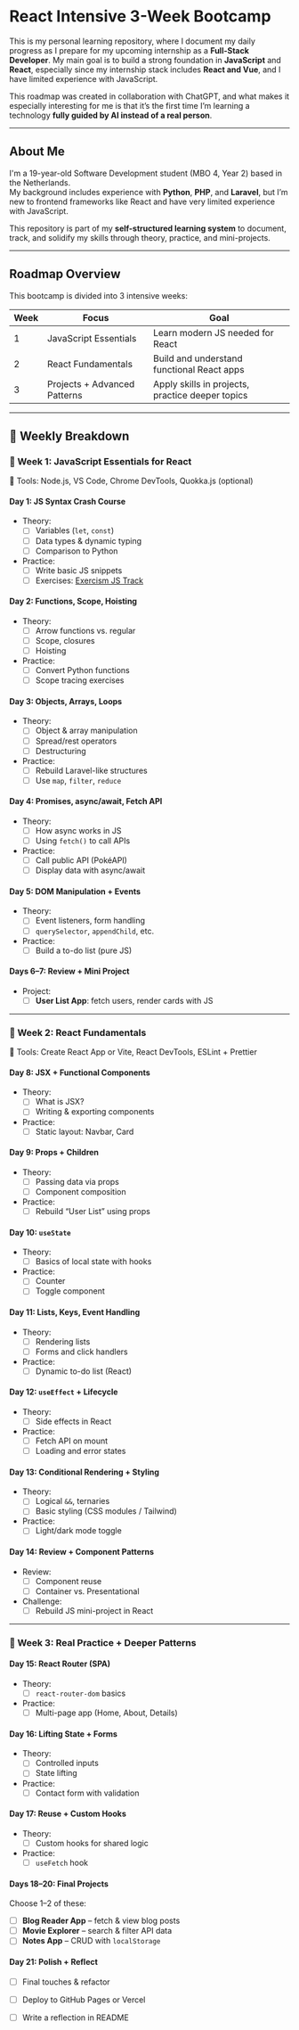 # React Intensive 3-Week Bootcamp

This is my personal learning repository, where I document my daily progress as I prepare for my upcoming internship as a **Full-Stack Developer**. My main goal is to build a strong foundation in **JavaScript** and **React**, especially since my internship stack includes **React and Vue**, and I have limited experience with JavaScript.

This roadmap was created in collaboration with ChatGPT, and what makes it especially interesting for me is that it’s the first time I’m learning a technology **fully guided by AI instead of a real person**.

---

## About Me

I'm a 19-year-old Software Development student (MBO 4, Year 2) based in the Netherlands.  
My background includes experience with **Python**, **PHP**, and **Laravel**, but I’m new to frontend frameworks like React and have very limited experience with JavaScript.

This repository is part of my **self-structured learning system** to document, track, and solidify my skills through theory, practice, and mini-projects.

---

## Roadmap Overview

This bootcamp is divided into 3 intensive weeks:

| Week | Focus                            | Goal                                               |
|------|----------------------------------|----------------------------------------------------|
| 1    | JavaScript Essentials            | Learn modern JS needed for React                  |
| 2    | React Fundamentals               | Build and understand functional React apps        |
| 3    | Projects + Advanced Patterns     | Apply skills in projects, practice deeper topics  |

---

## 🧠 Weekly Breakdown

### 🔹 Week 1: JavaScript Essentials for React

🔧 Tools: Node.js, VS Code, Chrome DevTools, Quokka.js (optional)

#### Day 1: JS Syntax Crash Course
* Theory:
    - [ ] Variables (`let`, `const`)
    - [ ] Data types & dynamic typing
    - [ ] Comparison to Python
* Practice:
    - [ ] Write basic JS snippets
    - [ ] Exercises: [Exercism JS Track](https://exercism.org/tracks/javascript)

#### Day 2: Functions, Scope, Hoisting
* Theory:
    - [ ] Arrow functions vs. regular
    - [ ] Scope, closures
    - [ ] Hoisting
* Practice:
    - [ ] Convert Python functions
    - [ ] Scope tracing exercises

#### Day 3: Objects, Arrays, Loops
* Theory:
    - [ ] Object & array manipulation
    - [ ] Spread/rest operators
    - [ ] Destructuring
* Practice:
    - [ ] Rebuild Laravel-like structures
    - [ ] Use `map`, `filter`, `reduce`

#### Day 4: Promises, async/await, Fetch API
* Theory:
    - [ ] How async works in JS
    - [ ] Using `fetch()` to call APIs
* Practice:
    - [ ] Call public API (PokéAPI)
    - [ ] Display data with async/await

#### Day 5: DOM Manipulation + Events
* Theory:
    - [ ] Event listeners, form handling
    - [ ] `querySelector`, `appendChild`, etc.
* Practice:
    - [ ] Build a to-do list (pure JS)

#### Days 6–7: Review + Mini Project
* Project:
    - [ ] **User List App**: fetch users, render cards with JS

---

### 🔹 Week 2: React Fundamentals

🔧 Tools: Create React App or Vite, React DevTools, ESLint + Prettier

#### Day 8: JSX + Functional Components
* Theory:
    - [ ] What is JSX?
    - [ ] Writing & exporting components
* Practice:
    - [ ] Static layout: Navbar, Card

#### Day 9: Props + Children
* Theory:
    - [ ] Passing data via props
    - [ ] Component composition
* Practice:
    - [ ] Rebuild “User List” using props

#### Day 10: `useState`
* Theory:
    - [ ] Basics of local state with hooks
* Practice:
    - [ ] Counter
    - [ ] Toggle component

#### Day 11: Lists, Keys, Event Handling
* Theory:
    - [ ] Rendering lists
    - [ ] Forms and click handlers
* Practice:
    - [ ] Dynamic to-do list (React)

#### Day 12: `useEffect` + Lifecycle
* Theory:
    - [ ] Side effects in React
* Practice:
    - [ ] Fetch API on mount
    - [ ] Loading and error states

#### Day 13: Conditional Rendering + Styling
* Theory:
    - [ ] Logical `&&`, ternaries
    - [ ] Basic styling (CSS modules / Tailwind)
* Practice:
    - [ ] Light/dark mode toggle

#### Day 14: Review + Component Patterns
* Review:
    - [ ] Component reuse
    - [ ] Container vs. Presentational
* Challenge:
    - [ ] Rebuild JS mini-project in React

---

### 🔹 Week 3: Real Practice + Deeper Patterns

#### Day 15: React Router (SPA)
* Theory:
    - [ ] `react-router-dom` basics
* Practice:
    - [ ] Multi-page app (Home, About, Details)

#### Day 16: Lifting State + Forms
* Theory:
    - [ ] Controlled inputs
    - [ ] State lifting
* Practice:
    - [ ] Contact form with validation

#### Day 17: Reuse + Custom Hooks
* Theory:
    - [ ] Custom hooks for shared logic
* Practice:
    - [ ] `useFetch` hook

#### Days 18–20: Final Projects

Choose 1–2 of these:
- [ ] **Blog Reader App** – fetch & view blog posts
- [ ] **Movie Explorer** – search & filter API data
- [ ] **Notes App** – CRUD with `localStorage`

#### Day 21: Polish + Reflect
- [ ] Final touches & refactor
- [ ] Deploy to GitHub Pages or Vercel
- [ ] Write a reflection in README

